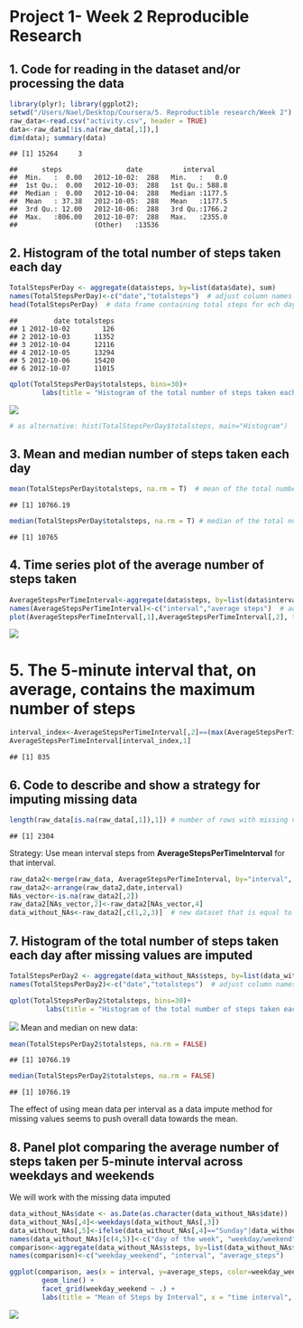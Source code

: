 # Project 1- Week 2 Reproducible Research



## 1. Code for reading in the dataset and/or processing the data


```r
library(plyr); library(ggplot2);
setwd("/Users/Nael/Desktop/Coursera/5. Reproductible research/Week 2")
raw_data<-read.csv("activity.csv", header = TRUE)
data<-raw_data[!is.na(raw_data[,1]),] 
dim(data); summary(data)
```

```
## [1] 15264     3
```

```
##      steps                date          interval     
##  Min.   :  0.00   2012-10-02:  288   Min.   :   0.0  
##  1st Qu.:  0.00   2012-10-03:  288   1st Qu.: 588.8  
##  Median :  0.00   2012-10-04:  288   Median :1177.5  
##  Mean   : 37.38   2012-10-05:  288   Mean   :1177.5  
##  3rd Qu.: 12.00   2012-10-06:  288   3rd Qu.:1766.2  
##  Max.   :806.00   2012-10-07:  288   Max.   :2355.0  
##                   (Other)   :13536
```

## 2. Histogram of the total number of steps taken each day


```r
TotalStepsPerDay <- aggregate(data$steps, by=list(data$date), sum)  
names(TotalStepsPerDay)<-c("date","totalsteps")  # adjust column names
head(TotalStepsPerDay)  # data frame containing total steps for ech day
```

```
##         date totalsteps
## 1 2012-10-02        126
## 2 2012-10-03      11352
## 3 2012-10-04      12116
## 4 2012-10-05      13294
## 5 2012-10-06      15420
## 6 2012-10-07      11015
```

```r
qplot(TotalStepsPerDay$totalsteps, bins=30)+
        labs(title = "Histogram of the total number of steps taken each day", x = "steps", y = "frequency") 
```

![](PA1_template_NA_files/figure-html/hist-1.png)<!-- -->

```r
# as alternative: hist(TotalStepsPerDay$totalsteps, main="Histogram")
```

## 3. Mean and median number of steps taken each day

```r
mean(TotalStepsPerDay$totalsteps, na.rm = T)  # mean of the total number of steps taken per day
```

```
## [1] 10766.19
```

```r
median(TotalStepsPerDay$totalsteps, na.rm = T) # median of the total number of steps taken per day
```

```
## [1] 10765
```

## 4. Time series plot of the average number of steps taken

```r
AverageStepsPerTimeInterval<-aggregate(data$steps, by=list(data$interval), mean)
names(AverageStepsPerTimeInterval)<-c("interval","average steps")  # adjust column names
plot(AverageStepsPerTimeInterval[,1],AverageStepsPerTimeInterval[,2], type="l", xlab = "time interval", ylab="avrage steps", main="Average number of steps taken during the day")
```

![](PA1_template_NA_files/figure-html/time_series-1.png)<!-- -->

# 5. The 5-minute interval that, on average, contains the maximum number of steps

```r
interval_index<-AverageStepsPerTimeInterval[,2]==(max(AverageStepsPerTimeInterval[,2]))
AverageStepsPerTimeInterval[interval_index,1]
```

```
## [1] 835
```

## 6. Code to describe and show a strategy for imputing missing data

```r
length(raw_data[is.na(raw_data[,1]),1]) # number of rows with missing values
```

```
## [1] 2304
```
Strategy: Use mean interval steps from **AverageStepsPerTimeInterval** for that interval.

```r
raw_data2<-merge(raw_data, AverageStepsPerTimeInterval, by="interval", all = TRUE)
raw_data2<-arrange(raw_data2,date,interval)   
NAs_vector<-is.na(raw_data2[,2])
raw_data2[NAs_vector,2]<-raw_data2[NAs_vector,4]
data_without_NAs<-raw_data2[,c(1,2,3)]  # new dataset that is equal to the original dataset but with the missing data filled in.
```

## 7. Histogram of the total number of steps taken each day after missing values are imputed

```r
TotalStepsPerDay2 <- aggregate(data_without_NAs$steps, by=list(data_without_NAs$date), sum)  
names(TotalStepsPerDay2)<-c("date","totalsteps")  # adjust column names

qplot(TotalStepsPerDay2$totalsteps, bins=30)+ 
         labs(title = "Histogram of the total number of steps taken each day", x = "steps", y = "frequency")
```

![](PA1_template_NA_files/figure-html/hist2-1.png)<!-- -->
Mean and median on new data:

```r
mean(TotalStepsPerDay2$totalsteps, na.rm = FALSE)
```

```
## [1] 10766.19
```

```r
median(TotalStepsPerDay2$totalsteps, na.rm = FALSE)
```

```
## [1] 10766.19
```
The effect of using mean data per interval as a data impute method for missing values seems to push overall data towards the mean.

## 8. Panel plot comparing the average number of steps taken per 5-minute interval across weekdays and weekends

We will work with the missing data imputed

```r
data_without_NAs$date <- as.Date(as.character(data_without_NAs$date))
data_without_NAs[,4]<-weekdays(data_without_NAs[,3])
data_without_NAs[,5]<-ifelse(data_without_NAs[,4]=="Sunday"|data_without_NAs[,4]=="Saturday", "Weekend", "Weekday")
names(data_without_NAs)[c(4,5)]<-c("day of the week", "weekday/weekend")
comparison<-aggregate(data_without_NAs$steps, by=list(data_without_NAs$`weekday/weekend`, data_without_NAs$interval), mean)
names(comparison)<-c("weekday_weekend", "interval", "average_steps")

ggplot(comparison, aes(x = interval, y=average_steps, color=weekday_weekend)) +
        geom_line() +
        facet_grid(weekday_weekend ~ .) +
        labs(title = "Mean of Steps by Interval", x = "time interval", y = "steps")
```

![](PA1_template_NA_files/figure-html/panel-1.png)<!-- -->


